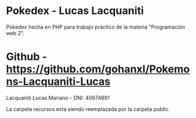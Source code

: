 ﻿# Pokedex - Lucas Lacquaniti

Pokedex hecha en PHP para trabajo práctico de la materia "Programación web 2".




# Github - https://github.com/gohanxl/Pokemons-Lacquaniti-Lucas

Lacquaniti Lucas Mariano - DNI: 40674891

La carpeta recursos esta siendo reemplazada por la carpeta public.
